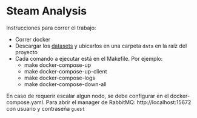 # Steam Analysis

Instrucciones para correr el trabajo:

- Correr docker
- Descargar los [datasets](https://drive.google.com/drive/u/1/folders/1Y2euZUeggfJ9A4Ob5gyj8Cl-p9n_LlsX) y ubicarlos en una carpeta `data` en la raíz del proyecto
- Cada comando a ejecutar está en el Makefile. Por ejemplo:
    - make docker-compose-up
    - make docker-compose-up-client
    - make docker-compose-logs
    - make docker-compose-down-all

En caso de requerir escalar algun nodo, se debe configurar en el docker-compose.yaml.
Para abrir el manager de RabbitMQ: http://localhost:15672 con usuario y contraseña `guest`
